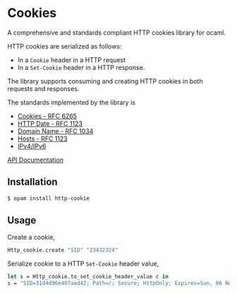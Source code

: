 # Cookies

A comprehensive and standards compliant HTTP cookies library for ocaml.

HTTP cookies are serialized as follows:

- In a `Cookie` header in a HTTP request
- In a `Set-Cookie` header in a HTTP response.

The library supports consuming and creating HTTP cookies in both requests
and responses.

The standards implemented by the library is 
- [Cookies - RFC 6265](https://tools.ietf.org/html/rfc6265)
- [HTTP Date - RFC 1123](https://datatracker.ietf.org/doc/html/rfc1123) 
- [Domain Name - RFC 1034](https://datatracker.ietf.org/doc/html/rfc1034#section-3.5)
- [Hosts - RFC 1123](https://datatracker.ietf.org/doc/html/rfc1123#section-2.1)
- [IPv4/IPv6](https://datatracker.ietf.org/doc/html/draft-main-ipaddr-text-rep-02#section-3})

[API Documentation](https://lemaetech.co.uk/http-cookie/)

## Installation

```sh
$ opam install http-cookie
```

## Usage

Create a cookie,

```ocaml
Http_cookie.create "SID" "23432324"
```

Serialize cookie to a HTTP `Set-Cookie` header value,

```ocaml
let s = Http_cookie.to_set_cookie_header_value c in
s = "SID=31d4d96e407aad42; Path=/; Secure; HttpOnly; Expires=Sun, 06 Nov 1994 08:49:37 GMT"
```
